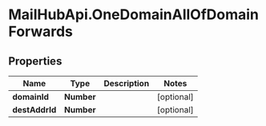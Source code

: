 # MailHubApi.OneDomainAllOfDomainForwards

## Properties

Name | Type | Description | Notes
------------ | ------------- | ------------- | -------------
**domainId** | **Number** |  | [optional] 
**destAddrId** | **Number** |  | [optional] 


